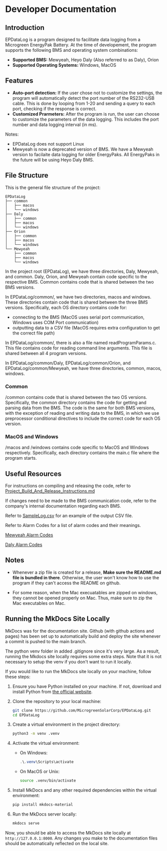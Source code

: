 # Developer Documentation

## Introduction
EPDataLog is a program designed to facilitate data logging from a Microgreen EnergyPak Battery. At the time of developement, the program supports the following BMS and operating system combinations:

- **Supported BMS:** Mewyeah, Heyo Daly (Also referred to as Daly), Orion
- **Supported Operating Systems:** Windows, MacOS

## Features

- **Auto-port detection:** If the user chose not to customize the settings, the program will automatically detect the port number of the RS232-USB cable. This is done by looping from 1-20 and sending a query to each port, checking if the response is correct.
- **Customized Prarmeters:** After the program is run, the user can choose to customize the parameters of the data logging. This includes the port number and data logging interval (in ms).


Notes: 
- EPDataLog does not support Linux
- Mewyeah is now a deprecated version of BMS. We have a Mewyeah version to facilaite data logging for older EnergyPaks. All EnergyPaks in the future will be using Heyo Daly BMS.


## File Structure
This is the general file structure of the project:
```
EPDataLog
├── common
│   ├── macos
│   └── windows
├── Daly
│   ├── common
│   ├── macos
│   └── windows
├── Orion
│   ├── common
│   ├── macos
│   └── windows
└── Mewyeah
    ├── common
    ├── macos
    └── windows
```

In the project root (EPDataLog), we have three directories, Daly, Mewyeah, and common. Daly, Orion, and Mewyeah contain code specific to the respective BMS. Common contains code that is shared between the two BMS versions.

In EPDataLog/common/, we have two directories, macos and windows. These directories contain code that is shared between the three BMS versions. Specifically, each OS directory contains code for:

- connecting to the BMS (MacOS uses serial port communication, Windows uses COM Port communication)
- outputting data to a CSV file (MacOS requires extra configuration to get the correct file path)

In EPDataLog/common/, there is also a file named readProgramParams.c. This file contains code for reading command line arguments. This file is shared between all 4 program versions.

In EPDataLog/common/Daly, EPDataLog/common/Orion, and EPDataLog/common/Mewyeah, we have three directories, common, macos, windows.

### Common
/common contains code that is shared between the two OS versions. Specifically, the common directory contains the code for getting and parsing data from the BMS. The code is the same for both BMS versions, with the exception of reading and writing data to the BMS, in which we use preprocessor conditional directives to include the correct code for each OS version.

### MacOS and Windows
/macos and /windows contains code specific to MacOS and Windows respectively. Specifically, each directory contains the main.c file where the program starts.

## Useful Resources
For instructions on compiling and releasing the code, refer to [Project_Build_And_Release_Instructions.md](https://github.com/MicrogreenSolarCorp/EPDataLog/blob/main/Project_Build_And_Release_Instructions.md)

If changes need to be made to the BMS communication code, refer to the company's internal documentation regarding each BMS.

Refer to [SampleLog.csv](https://github.com/MicrogreenSolarCorp/EPDataLog/blob/main/SampleLog.csv) for an example of the output CSV file.

Refer to Alarm Codes for a list of alarm codes and their meanings.

[Mewyeah Alarm Codes](https://github.com/MicrogreenSolarCorp/EPDataLog/blob/main/Mewyeah/Alarm%20Bit%20Codes.docx)

[Daly Alarm Codes](https://github.com/MicrogreenSolarCorp/EPDataLog/blob/main/Daly/DalyCommunicationProtocol.pdf)

## Notes
- Whenever a zip file is created for a release, **Make sure the README.md file is bundled in there**. Otherwise, the user won't know how to use the program if they can't access the README on github.

- For some reason, when the Mac execuatables are zipped on windows, they cannot be opened properly on Mac. Thus, make sure to zip the Mac executables on Mac.


## Running the MkDocs Site Locally
MkDocs was for the documentation site. Github (with github actions and pages) has been set up to automatically build and deploy the site whenever a commit is pushed to the main branch.

The python venv folder in added .gitignore since it's very large. As a result, running the Mkdocs site locally requires some extra steps. Note that it is not necessary to setup the venv if you don't want to run it locally.

If you would like to run the MkDocs site locally on your machine, follow these steps:

1. Ensure you have Python installed on your machine. If not, download and install Python from [the official website](https://www.python.org/downloads/).

2. Clone the repository to your local machine:
    ```bash
    git clone https://github.com/MicrogreenSolarCorp/EPDataLog.git
    cd EPDataLog
    ```

3. Create a virtual environment in the project directory:
    ```bash
    python3 -m venv .venv
    ```

4. Activate the virtual environment:
    - On Windows:
        ```powershell
        .\.venv\Scripts\activate
        ```
    - On MacOS or Unix:
        ```bash
        source .venv/bin/activate
        ```

5. Install MkDocs and any other required dependencies within the virtual environment:
    ```bash
    pip install mkdocs-material
    ```

6. Run the MkDocs server locally:
    ```bash
    mkdocs serve
    ```

Now, you should be able to access the MkDocs site locally at `http://127.0.0.1:8000`. Any changes you make to the documentation files should be automatically reflected on the local site.

